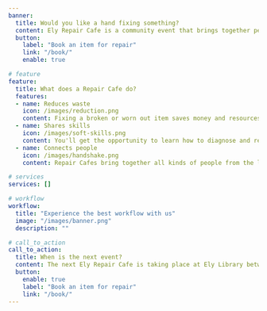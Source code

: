 ```yaml
---
banner:
  title: Would you like a hand fixing something?
  content: Ely Repair Cafe is a community event that brings together people with broken stuff with people who like to fix things.
  button:
    label: "Book an item for repair"
    link: "/book/"
    enable: true

# feature
feature: 
  title: What does a Repair Cafe do?
  features:
  - name: Reduces waste
    icon: /images/reduction.png
    content: Fixing a broken or worn out item saves money and resources, and reduces CO² emissions.
  - name: Shares skills
    icon: /images/soft-skills.png
    content: You'll get the opportunity to learn how to diagnose and repair things, giving you confidence to work on your own items.
  - name: Connects people
    icon: /images/handshake.png
    content: Repair Cafes bring together all kinds of people from the local community in a positive environment.

# services
services: []

# workflow
workflow: 
  title: "Experience the best workflow with us"
  image: "/images/banner.png"
  description: ""

# call_to_action
call_to_action:
  title: When is the next event?
  content: The next Ely Repair Cafe is taking place at Ely Library between 11:00am and 4:00pm on Saturday, 27 January 2024 and we'd love to see you there
  button:
    enable: true
    label: "Book an item for repair"
    link: "/book/"
---
```

